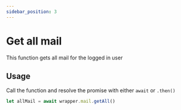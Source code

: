 ```yaml
---
sidebar_position: 3
---
```


# Get all mail

This function gets all mail for the logged in user

## Usage

Call the function and resolve the promise with either `await` or `.then()`
```js
let allMail = await wrapper.mail.getAll()
```